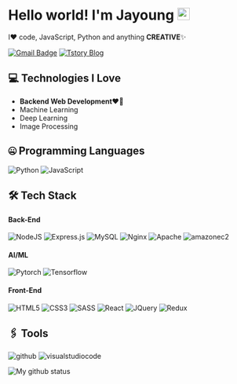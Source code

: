 
# Hello world! I'm Jayoung <img src="https://media.giphy.com/media/hvRJCLFzcasrR4ia7z/giphy.gif" width="25">

I❤️ code, JavaScript, Python and anything **CREATIVE**✨

[![Gmail Badge](https://img.shields.io/badge/-wjsrnr20@gmail.com-c14438?style=flat-square&logo=Gmail&logoColor=white&link=mailto:wjsrnr20@gmail.com)](mailto:wjsrnr20@gmail.com) [![Tstory Blog](https://img.shields.io/badge/-jayoung977.tistory.com-c14438?style=flat-square&logo=tistory&link=https://jayoung977.tistory.com/)](https://jayoung977.tistory.com/)



## 💻 Technologies I Love

- <b>Backend Web Development❤️‍🔥</b>
- Machine Learning
- Deep Learning
- Image Processing


## 🤐 Programming Languages

<img alt="Python" src="https://img.shields.io/badge/python%20-%2314354C.svg?&style=for-the-badge&logo=python&logoColor=white"/> <img alt="JavaScript" src="https://img.shields.io/badge/javascript%20-%23323330.svg?&style=for-the-badge&logo=javascript&logoColor=%23F7DF1E"/> 

## 🛠 Tech Stack 
#### Back-End
![NodeJS](https://img.shields.io/badge/node.js-6DA55F?style=for-the-badge&logo=node.js&logoColor=white) 
![Express.js](https://img.shields.io/badge/express.js-%23404d59.svg?style=for-the-badge&logo=express&logoColor=%2361DAFB)
![MySQL](https://img.shields.io/badge/mysql-4479A1?style=for-the-badge&logo=mysql&logoColor=white)
![Nginx](https://img.shields.io/badge/nginx-green?style=for-the-badge&logo=nginx&logoColor=white)
![Apache](https://img.shields.io/badge/apache-red?style=for-the-badge&logo=apache&logoColor=white)
![amazonec2](https://img.shields.io/badge/amazonec2-FF9900?style=for-the-badge&logo=amazonec2&logoColor=white)


#### AI/ML
![Pytorch](https://img.shields.io/badge/pytorch-EE4C2C?style=for-the-badge&logo=pytorch&logoColor=white) 
![Tensorflow](https://img.shields.io/badge/tensorflow-FF6F00?style=for-the-badge&logo=tensorflow&logoColor=white)


#### Front-End
![HTML5](https://img.shields.io/badge/html5-%23E34F26.svg?style=for-the-badge&logo=html5&logoColor=white) 
![CSS3](https://img.shields.io/badge/css3-%231572B6.svg?style=for-the-badge&logo=css3&logoColor=white) 
![SASS](https://img.shields.io/badge/SASS-hotpink.svg?style=for-the-badge&logo=SASS&logoColor=white) 
![React](https://img.shields.io/badge/react-%2320232a.svg?style=for-the-badge&logo=react&logoColor=%2361DAFB) 
![JQuery](https://img.shields.io/badge/jquery-0769AD.svg?style=for-the-badge&logo=jquery&logoColor=white)
![Redux](https://img.shields.io/badge/redux--toolkit-%23593d88.svg?style=for-the-badge&logo=redux&logoColor=white) 


## 🖇️ Tools 
![github](https://img.shields.io/badge/github-181717.svg?style=for-the-badge&logo=github&logoColor=white) 
![visualstudiocode](https://img.shields.io/badge/visualstudiocode-007ACC.svg?style=for-the-badge&logo=visualstudiocode&logoColor=white) 
<!-- 
## ⭐️ Currently Studying & Interested In
![TypeScript](https://img.shields.io/badge/typescript-%23007ACC.svg?style=for-the-badge&logo=typescript&logoColor=white)
![Next JS](https://img.shields.io/badge/Next-black?style=for-the-badge&logo=next.js&logoColor=white) 
![PHP](https://img.shields.io/badge/php-%23777BB4.svg?&style=for-the-badge&logo=php&logoColor=white) 
![GraphQL](https://img.shields.io/badge/GraphQL-E10098?style=for-the-badge&logo=GraphQL&logoColor=white)
![MongoDB](https://img.shields.io/badge/MongoDB-%234ea94b.svg?style=for-the-badge&logo=mongodb&logoColor=white)

## 📘 Bio

- 포스코 X 코딩온 부트캠프 (2023/02 ~ 2023/05)
- 연세대학교 CONNECT_AI 연구센터 인턴 연구원 및 석사 1학기 재학 (2022/01 ~ 2023/02, 2021/06 ~ 2021/08)
- 가천대학교 의용생체공학과(주)/바이오 인공지능학과(부) 졸업 (2022/02)
- (주) 제이엘케이 인턴 재직 (2021/08 ~ 2021/12)
- 가천대학교 의과대학 의공학교실 학부생 연구원 (2020/02 ~ 2021/04)
- ⚙️ I love to create creative API development.
- 💬 I love to talking about solution business. Don't hesitate to contact me.



## 🙋🏻 Mentoring Programs

- NVIDIA MONAI bootcamp 멘토 (2022/11) -->

![My github status](https://github-readme-stats.vercel.app/api?username=jayoung977&show_icons=true&include_all_commits=true)
<!-- ![Top Langs](https://github-readme-stats.vercel.app/api/top-langs/?username=jayoung977&layout=compact) -->
<!--
**jayoung977/jayoung977** is a ✨ _special_ ✨ repository because its `README.md` (this file) appears on your GitHub profile.

Here are some ideas to get you started:

- 🔭 I’m currently working on ...
- 🌱 I’m currently learning ...
- 👯 I’m looking to collaborate on ...
- 🤔 I’m looking for help with ...
- 💬 Ask me about ...
- 📫 How to reach me: ...
- 😄 Pronouns: ...
- ⚡ Fun fact: ...
-->
<!-- ![Anurag's GitHub stats](https://github-readme-stats.vercel.app/api?username=jayoung977&&show_icons=true&theme=onedark) -->
<!-- [![Hits](https://hits.seeyoufarm.com/api/count/incr/badge.svg?url=https%3A%2F%2Fgithub.com%2Fjayoung977&count_bg=%2379C83D&title_bg=%23555555&icon=&icon_color=%23E7E7E7&title=hits&edge_flat=false)](https://hits.seeyoufarm.com) -->

